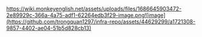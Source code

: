 https://wiki.monkeyenglish.net/assets/uploads/files/1686645903472-2e89929c-366a-4a75-adf1-62264edb3f29-image.png![image](https://github.com/trongquan1297/infra-repo/assets/44629299/a1721308-9857-4402-ae04-51b5d828cb13)
